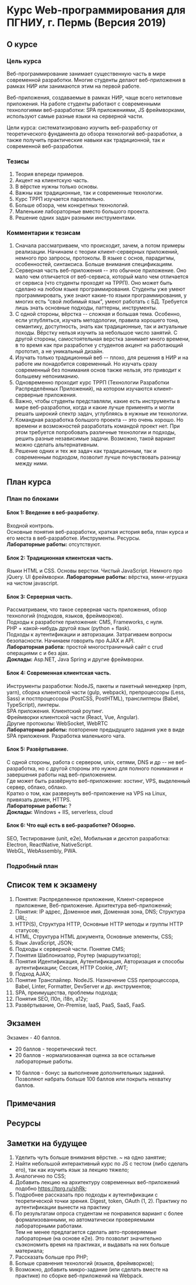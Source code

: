# Курс Web-программирования для ПГНИУ, г. Пермь (Версия 2019)

## О курсе

### Цель курса

Веб-программирование занимает существенную часть в мире современной разработки. Многие студенты делают веб-приложения в рамках НИР или занимаются этим на первой работе.

Веб-приложения, создаваемые в рамках НИР, чаще всего нетиповые приложения. На работе студенты работают с современными технологиями веб-разработки: SPA приложениями, JS фреймворками, используют самые разные языки на серверной части.

Цели курса: систематизировано изучить веб-разработку от теоретического фундамента до обзора технологий веб-разработки, а также получить практические навыки как традиционной, так и современной веб-разработки.

### Тезисы

1. Теория впереди примеров.
2. Акцент на клиентскую часть.
3. В вёрстке нужны только основы.
4. Важны как традиционные, так и современные технологии.
5. Курс ТРРП изучается параллельно.
6. Больше обзора, чем конкретных технологий.
7. Маленькие лабораторные вместо большого проекта.
8. Решение одних задач разными инструментами.

### Комментарии к тезисам

1. Сначала рассматриваем, что происходит, зачем, а потом примеры реализации. Начинаем с теории клиент-серверных приложений, немного про запросы, протоколы. В языке с основ, парадигмы, особенностей, синтаксиса. Больше внимания спецификациям.
2. Серверная часть веб-приложения -- это обычное приложение. Оно мало чем отличается от веб-сервиса, который мало чем отличается от сервиса (что студенты проходят на ТРРП). Оно может быть сделано на любом языке программирования. Студенты уже умеют программировать, уже знают какие-то языки программирования, у многих есть “свой любимый язык”, умеют работать с БД. Требуется лишь знать основные подходы, паттерны, инструменты.
3. С одной стороны, вёрстка -- сложная и большая тема. Особенно, если углубляться, изучать методологии, правила хорошего тона, семантику, доступность, знать как традиционные, так и актуальные походы. Вёрстку нельзя изучить за небольшое число занятий. С другой стороны, самостоятельная верстка занимает много времени, в то время как при разработке у студентов акцент на работающий прототип, а не уникальный дизайн.
4. Изучать только традиционный веб -- плохо, для решения в НИР и на работе им понадобится современный. Но изучать сразу современный без понимания основ также нельзя, это приводит к большему непониманию.
5. Одновременно проходит курс ТРРП (Технологии Разработки Распределённых Приложений), на котором изучаются клиент-серверные приложения.
6. Важно, чтобы студенты представляли, какие есть инструменты в мире веб-разработки, когда и какие лучше применять и могли решать широкий спектр задач, углубляясь в нужные им технологии.
7. Командная разработка большого проекта -- это очень хорошо. Но времени и возможностей разработать командой проект нет. При этом требуется попробовать различные технологии и подходы, решить разные независимые задачи. Возможно, такой вариант можно сделать альтернативным.
8. Решение одних и тех же задач как традиционным, так и современным подходом, позволит лучше почувствовать разницу между ними.

## План курса

### План по блоками

#### Блок 1: Введение в веб-разработку. 
Входной контроль.  
Основные понятия веб-разработки, краткая история веба, план курса и его места в веб-разработке. Инструменты. Ресурсы.  
**Лабораторные работы:** отсутствуют.

#### Блок 2: Традиционная клиентская часть.
Языки HTML и CSS. Основы верстки. Чистый JavaScript. Немного про jQuery. UI фреймворки. 
**Лабораторные работы:** вёрстка, мини-игрушка на чистом javascript. 

#### Блок 3: Серверная часть.
Рассматриваем, что такое серверная часть приложения, обзор технологий (подходов, языков, фреймворков).  
Подходы к разработке приложения: CMS, Frameworks, с нуля.  
PHP + какой-нибудь другой язык (python + flask).  
Подходы к аутентификации и авторизации. Затрагиваем вопросы безопасности. Начинаем говорить про AJAX и API.  
**Лабораторная работа:** простой многостраничный сайт с crud операциями с и без ajax.  
**Доклады:** Asp.NET, Java Spring и другие фреймворки.  

#### Блок 4: Современная клиентская часть.
Инструменты разработки: NodeJS, пакеты и пакетный менеджер (npm, yarn), сборка клиентской части (gulp, webpack), препроцессоры (Less, Sass) и постпроцессоры (PostCSS, PostHTML), транслиптеры (Babel, TypeScript), линтеры.  
SPA приложения. Клиентский роутинг.  
Фреймворки клиентской части (React, Vue, Angular).  
Другие протоколы: WebSocket, WebRTC  
**Лабораторные работы:** повторение предыдущего задания уже в виде SPA приложения. Разработка маленького чата.  

#### Блок 5: Развёртывание.
С одной стороны, работа с сервером, unix, сетями, DNS и др -- не веб-разработка, но с другой стороны это нужно для полного понимания и завершения работы над веб-приложением.  
Где может быть развёрнуто веб-приложение: хостинг, VPS, выделенный сервер, облако, облако.  
Кратко о том, как развернуть веб-приложение на VPS на Linux, привязать домен, HTTPS.  
**Лабораторные работы:** ?  
**Доклады:** Windows + IIS, serverless, cloud

#### Блок 6: Что ещё есть в веб-разработке? Обзорно.  
SEO, Тестирование (unit, e2e), 
Мобильная и десктоп разработка: Electron, ReactNative, NativeScript.  
WebGL, WebAssembly, PWA.  

### Подробный план

## Список тем к экзамену
1. Понятия: Распределенное приложение, Клиент-серверное приложение, Веб-приложение. Архитектура веб-приложений;
1. Понятия: IP адрес, Доменное имя, Доменная зона, DNS; Структура URL;
1. HTTP(S), Структура HTTP, Основные HTTP методы и группы HTTP статусов;
1. HTML, Структура HTML документа, Основные элементы, CSS;
1. Язык JavaScript, JSON;
1. Подходы к серверной части. Понятие CMS;
1. Понятия Шаблонизатор, Роутер (маршрутизатор);
1. Понятия Идентификация, Аутентификация, Авторизация и способы аутентификации; Сессия, HTTP Cookie, JWT;
1. Подход AJAX;
1. Понятие Транспайлер. NodeJS. Назначение CSS препроцессора, Babel, Linter, Formatter, DevServer и др. инструментов;
1. SPA, преимущества, проблемы подхода;
1. Понятия SEO, l10n, i18n, a12y;
1. Развёртывание, On-Premise, IaaS, PaaS, SaaS, FaaS.

## Экзамен
Экзамен - 40 баллов.
- 20 баллов - теоретический тест.
- 20 баллов - нормализованная оценка за все остальные лабораторные работы.
+ 10 баллов - бонус за выполнение дополнительных заданий. Позволяют набрать больше 100 баллов или покрыть нехватку баллов.

## Примечания

## Ресурсы

## Заметки на будущее

1. Уделить чуть больше внимания вёрстке. ~ на одно занятие;
1. Найти небольшой интерактивный курс по JS с тестом (либо сделать его), так как изучить язык за лекцию тяжело;
1. Аналогично по CSS;
1. Добавить лекцию на архитектуру современных веб-приложений подобно https://tprg.ru/shRk;
1. Подробнее рассказать про подходы к аутентификации с теоретической точки зрения. Digest, token, OAuth (1, 2). Практику по аутентификации вынести на практику
1. По результатам опроса студентам не понравился вариант с более формализованными, но автоматически проверяемыми лабораторными работами.   
Тем не менее предлагается сделать авто-проверяемые лабораторные (на основе e2e). Это позволит значительно съэкономить время на практиках, и выдавать на них больше материала;
1. Рассказать больше про PHP;
1. Больше сравнения технологий (языков, фреймворков);
1. Возможно, добавить микро-задание (или сделать вместе на практике) по сборке веб-приложений на Webpack.

